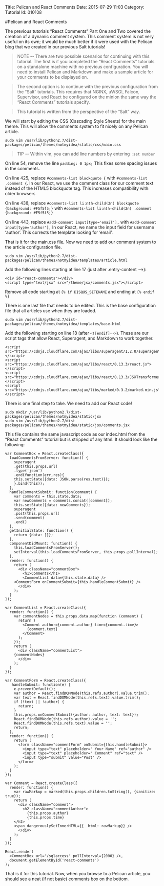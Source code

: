 Title: Pelican and React Comments
Date: 2015-07-29 11:03
Category: Tutorial
Id: 010108

#Pelican and React Comments

The previous tutorials “React Comments” Part One and Two covered the creation of a dynamic comment system. This comment system is not very useful on its own; it would be much better if it were used with the Pelican blog that we created in our previous Salt tutorials! 

> NOTE -- There are two possible scenarios for continuing with this tutorial. The first is if you completed the “React Comments” tutorials on a standalone machine with no previous configuration. You will need to install Pelican and Markdown and make a sample article for your comments to be displayed on. 

> The second option is to continue with the previous configuration from the “Salt” tutorials. This requires that NGINX, uWSGI, Falcon, Supervisor, and React be configured on the minion the same way the “React Comments” tutorials specify. 

> This tutorial is written from the perspective of the “Salt” way.

We will start by editing the CSS (Cascading Style Sheets) for the main theme. This will allow the comments system to fit nicely on any Pelican article.
```
sudo vim /usr/lib/python2.7/dist-packages/pelican/themes/notmyidea/static/css/main.css
```
> TIP -- Within vim, you can add line numbers by entering `:set number`

On line 54, remove the line `padding: 0 1px;`
This fixes some spacing issues in the comments.

On line 425, replace `#comments-list blockquote {` with `#comments-list .comment {`.
In our React, we use the comment class for our comment text instead of the HTML5 blockquote tag. This increases compatibility with older browsers

On line 438, replace `#comments-list li:nth-child(2n) blockquote {background: #F5f5f5;}` with `#comments-list li:nth-child(2n) .comment {background: #F5f5f5;}`

On line 443, replace `#add-comment input[type='email'],` with `#add-comment input[type='author'],`
In our React, we name the input field for username ‘author’. This corrects the template looking for ‘email’.

That is it for the main.css file. Now we need to add our comment system to the article configuration file.
```
sudo vim /usr/lib/python2.7/dist-packages/pelican/themes/notmyidea/templates/article.html
```
Add the following lines starting at line 17 (just after .entry-content -->):
```
<div id="react-comments"></div>
<script type="text/jsx" src="/theme/jsx/comments.jsx"></script>
```
Remove all code starting at `{% if DISQUS_SITENAME` and ending at `{% endif %}`

There is one last file that needs to be edited. This is the base configuration file that all articles use when they are loaded.
```
sudo vim /usr/lib/python2.7/dist-packages/pelican/themes/notmyidea/templates/base.html
```
Add the following starting on line 18 (after `<![endif]-->`). These are our script tags that allow React, Superagent, and Markdown to work together.
```
<script src="https://cdnjs.cloudflare.com/ajax/libs/superagent/1.2.0/superagent.js"></script>
<script src="https://cdnjs.cloudflare.com/ajax/libs/react/0.13.3/react.js"></script>
<script src="https://cdnjs.cloudflare.com/ajax/libs/react/0.13.3/JSXTransformer.js"></script>
<script src="https://cdnjs.cloudflare.com/ajax/libs/marked/0.3.2/marked.min.js"></script>
```

There is one final step to take. We need to add our React code!
```
sudo mkdir /usr/lib/python2.7/dist-packages/pelican/themes/notmyidea/static/jsx
sudo vim /usr/lib/python2.7/dist-packages/pelican/themes/notmyidea/static/jsx/comments.jsx
```
This file contains the same javascript code as our index.html from the “React Comments” tutorial but is stripped of any html. It should look like the following:
```
var CommentBox = React.createClass({
  loadCommentsFromServer: function() {
    superagent
    .get(this.props.url)
    .type('json')
    .end(function(err,res){
    this.setState({data: JSON.parse(res.text)});
    }.bind(this));
  },
  handleCommentSubmit: function(comment) {
    var comments = this.state.data;
    var newComments = comments.concat([comment]);
    this.setState({data: newComments});
    superagent
    .post(this.props.url)
    .send(comment)
    .end()
  },
  getInitialState: function() {
    return {data: []};
  },
  componentDidMount: function() {
    this.loadCommentsFromServer();
    setInterval(this.loadCommentsFromServer, this.props.pollInterval);
  },
  render: function() {
    return (
      <div className="commentBox">
        <h1>Comments</h1>
        <CommentList data={this.state.data} />
    <CommentForm onCommentSubmit={this.handleCommentSubmit} />
      </div>
    );
  }
});

var CommentList = React.createClass({
  render: function() {
    var commentNodes = this.props.data.map(function (comment) {
      return (
        <Comment author={comment.author} time={comment.time}>
          {comment.text}
        </Comment>
      );
    });
    return (
      <div className="commentList">
    {commentNodes}
      </div>
    );
  }
});

var CommentForm = React.createClass({
   handleSubmit: function(e) {
    e.preventDefault();
    var author = React.findDOMNode(this.refs.author).value.trim();
    var text = React.findDOMNode(this.refs.text).value.trim();
    if (!text || !author) {
      return;
    }
    this.props.onCommentSubmit({author: author, text: text});
    React.findDOMNode(this.refs.author).value = '';
    React.findDOMNode(this.refs.text).value = '';
    return;
  },
  render: function() {
    return (
      <form className="commentForm" onSubmit={this.handleSubmit}>
        <input type="text" placeholder=" Your Name" ref="author" />
        <input type="text" placeholder=" Comment" ref="text" />
        <input type="submit" value="Post" />
      </form>
    );
  }
});

var Comment = React.createClass({
  render: function() {
    var rawMarkup = marked(this.props.children.toString(), {sanitize: true});
    return (
      <div className="comment">
        <h2 className="commentAuthor">
          {this.props.author}
          {this.props.time}
    </h2>
    <span dangerouslySetInnerHTML={{__html: rawMarkup}} />
      </div>
    );
  }
});

React.render(
  <CommentBox url="/sqlaccess" pollInterval={2000} />,
  document.getElementById('react-comments')
);
```

That is it for this tutorial. Now, when you browse to a Pelican article, you should see a neat (if not basic) comments box on the bottom.

